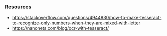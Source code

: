 ### Resources
- https://stackoverflow.com/questions/4944830/how-to-make-tesseract-to-recognize-only-numbers-when-they-are-mixed-with-letter
- https://nanonets.com/blog/ocr-with-tesseract/

